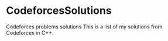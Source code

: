 # CodeforcesSolutions
Codeforces problems solutions
This is a list of my solutions from Codeforces in C++.
